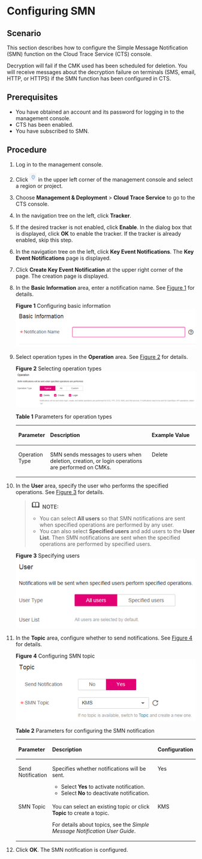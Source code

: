 # Configuring SMN<a name="kms_01_0021"></a>

## Scenario<a name="section33487757104334"></a>

This section describes how to configure the Simple Message Notification \(SMN\) function on the Cloud Trace Service \(CTS\) console.

Decryption will fail if the CMK used has been scheduled for deletion. You will receive messages about the decryption failure on terminals \(SMS, email, HTTP, or HTTPS\) if the SMN function has been configured in CTS.

## Prerequisites<a name="section57729878104346"></a>

-   You have obtained an account and its password for logging in to the management console.
-   CTS has been enabled.
-   You have subscribed to SMN.

## Procedure<a name="section2642313510441"></a>

1.  Log in to the management console.
2.  Click  ![](figures/icon-region.png)  in the upper left corner of the management console and select a region or project.
3.  Choose  **Management & Deployment**  \>  **Cloud Trace Service**  to go to the CTS console.
4.  In the navigation tree on the left, click  **Tracker**.
5.  If the desired tracker is not enabled, click  **Enable**. In the dialog box that is displayed, click  **OK**  to enable the tracker. If the tracker is already enabled, skip this step.
6.  In the navigation tree on the left, click  **Key Event Notifications**. The  **Key Event Notifications**  page is displayed.
7.  Click  **Create Key Event Notification**  at the upper right corner of the page. The creation page is displayed.
8.  In the  **Basic Information**  area, enter a notification name. See  [Figure 1](#fig197519401153)  for details.

    **Figure  1**  Configuring basic information<a name="fig197519401153"></a>  
    ![](figures/configuring-basic-information.png "configuring-basic-information")

9.  Select operation types in the  **Operation**  area. See  [Figure 2](#fig103085242037)  for details.

    **Figure  2**  Selecting operation types<a name="fig103085242037"></a>  
    ![](figures/selecting-operation-types.png "selecting-operation-types")

    **Table  1**  Parameters for operation types

    <a name="table974844017112"></a>
    <table><thead align="left"><tr id="row975324001110"><th class="cellrowborder" valign="top" width="17%" id="mcps1.2.4.1.1"><p id="p14754174018114"><a name="p14754174018114"></a><a name="p14754174018114"></a><strong id="b781913712291"><a name="b781913712291"></a><a name="b781913712291"></a>Parameter</strong></p>
    </th>
    <th class="cellrowborder" valign="top" width="56.99999999999999%" id="mcps1.2.4.1.2"><p id="p7755540161113"><a name="p7755540161113"></a><a name="p7755540161113"></a><strong id="b842352706193336"><a name="b842352706193336"></a><a name="b842352706193336"></a>Description</strong></p>
    </th>
    <th class="cellrowborder" valign="top" width="26%" id="mcps1.2.4.1.3"><p id="p12757154015119"><a name="p12757154015119"></a><a name="p12757154015119"></a><strong id="b1666133143013"><a name="b1666133143013"></a><a name="b1666133143013"></a>Example Value</strong></p>
    </th>
    </tr>
    </thead>
    <tbody><tr id="row1277234051113"><td class="cellrowborder" valign="top" width="17%" headers="mcps1.2.4.1.1 "><p id="p12772184001112"><a name="p12772184001112"></a><a name="p12772184001112"></a>Operation Type</p>
    </td>
    <td class="cellrowborder" valign="top" width="56.99999999999999%" headers="mcps1.2.4.1.2 "><p id="p6773140181114"><a name="p6773140181114"></a><a name="p6773140181114"></a>SMN sends messages to users when deletion, creation, or login operations are performed on CMKs.</p>
    </td>
    <td class="cellrowborder" valign="top" width="26%" headers="mcps1.2.4.1.3 "><p id="p2077784018118"><a name="p2077784018118"></a><a name="p2077784018118"></a>Delete</p>
    </td>
    </tr>
    </tbody>
    </table>

10. In the  **User**  area, specify the user who performs the specified operations. See  [Figure 3](#fig58261115592)  for details.

    >![](public_sys-resources/icon-note.gif) **NOTE:**   
    >-   You can select  **All users**  so that SMN notifications are sent when specified operations are performed by any user.  
    >-   You can also select  **Specified users**  and add users to the  **User List**. Then SMN notifications are sent when the specified operations are performed by specified users.  

    **Figure  3**  Specifying users<a name="fig58261115592"></a>  
    ![](figures/specifying-users.png "specifying-users")

11. In the  **Topic**  area, configure whether to send notifications. See  [Figure 4](#fig14611311075)  for details.

    **Figure  4**  Configuring SMN topic<a name="fig14611311075"></a>  
    ![](figures/configuring-smn-topic.png "configuring-smn-topic")

    **Table  2**  Parameters for configuring the SMN notification

    <a name="table6950950191420"></a>
    <table><thead align="left"><tr id="row1794875018140"><th class="cellrowborder" valign="top" width="17%" id="mcps1.2.4.1.1"><p id="p1694845015149"><a name="p1694845015149"></a><a name="p1694845015149"></a><strong>Parameter</strong></p>
    </th>
    <th class="cellrowborder" valign="top" width="61%" id="mcps1.2.4.1.2"><p id="p8948450141410"><a name="p8948450141410"></a><a name="p8948450141410"></a><strong id="b1569808375"><a name="b1569808375"></a><a name="b1569808375"></a>Description</strong></p>
    </th>
    <th class="cellrowborder" valign="top" width="22%" id="mcps1.2.4.1.3"><p id="p1994855091419"><a name="p1994855091419"></a><a name="p1994855091419"></a><strong id="b842352706113752"><a name="b842352706113752"></a><a name="b842352706113752"></a>Configuration</strong></p>
    </th>
    </tr>
    </thead>
    <tbody><tr id="row1994915091417"><td class="cellrowborder" valign="top" width="17%" headers="mcps1.2.4.1.1 "><p id="p169491550181420"><a name="p169491550181420"></a><a name="p169491550181420"></a>Send Notification</p>
    </td>
    <td class="cellrowborder" valign="top" width="61%" headers="mcps1.2.4.1.2 "><p id="p11949205021412"><a name="p11949205021412"></a><a name="p11949205021412"></a>Specifies whether notifications will be sent.</p>
    <a name="ul99495502145"></a><a name="ul99495502145"></a><ul id="ul99495502145"><li>Select <strong id="b842352706105958"><a name="b842352706105958"></a><a name="b842352706105958"></a>Yes</strong> to activate notification.</li><li>Select <strong id="b84235270611036"><a name="b84235270611036"></a><a name="b84235270611036"></a>No</strong> to deactivate notification.</li></ul>
    </td>
    <td class="cellrowborder" valign="top" width="22%" headers="mcps1.2.4.1.3 "><p id="p694935011419"><a name="p694935011419"></a><a name="p694935011419"></a>Yes</p>
    </td>
    </tr>
    <tr id="row1294955011411"><td class="cellrowborder" valign="top" width="17%" headers="mcps1.2.4.1.1 "><p id="p10949115012143"><a name="p10949115012143"></a><a name="p10949115012143"></a>SMN Topic</p>
    </td>
    <td class="cellrowborder" valign="top" width="61%" headers="mcps1.2.4.1.2 "><p id="p1894995051416"><a name="p1894995051416"></a><a name="p1894995051416"></a>You can select an existing topic or click <strong id="b84235270618437"><a name="b84235270618437"></a><a name="b84235270618437"></a>Topic</strong> to create a topic.</p>
    <p id="p894995019149"><a name="p894995019149"></a><a name="p894995019149"></a>For details about topics, see the <i><cite id="citec6d4c7dd347a4853a8892f68f2d2d7b6095641"><a name="citec6d4c7dd347a4853a8892f68f2d2d7b6095641"></a><a name="citec6d4c7dd347a4853a8892f68f2d2d7b6095641"></a>Simple Message Notification User Guide</cite></i>.</p>
    </td>
    <td class="cellrowborder" valign="top" width="22%" headers="mcps1.2.4.1.3 "><p id="p994965011410"><a name="p994965011410"></a><a name="p994965011410"></a>KMS</p>
    </td>
    </tr>
    </tbody>
    </table>

12. Click  **OK**. The SMN notification is configured.

